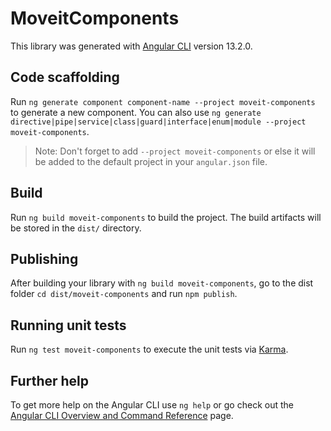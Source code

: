 # MoveitComponents

This library was generated with [Angular CLI](https://github.com/angular/angular-cli) version 13.2.0.

## Code scaffolding

Run `ng generate component component-name --project moveit-components` to generate a new component. You can also use `ng generate directive|pipe|service|class|guard|interface|enum|module --project moveit-components`.
> Note: Don't forget to add `--project moveit-components` or else it will be added to the default project in your `angular.json` file. 

## Build

Run `ng build moveit-components` to build the project. The build artifacts will be stored in the `dist/` directory.

## Publishing

After building your library with `ng build moveit-components`, go to the dist folder `cd dist/moveit-components` and run `npm publish`.

## Running unit tests

Run `ng test moveit-components` to execute the unit tests via [Karma](https://karma-runner.github.io).

## Further help

To get more help on the Angular CLI use `ng help` or go check out the [Angular CLI Overview and Command Reference](https://angular.io/cli) page.
